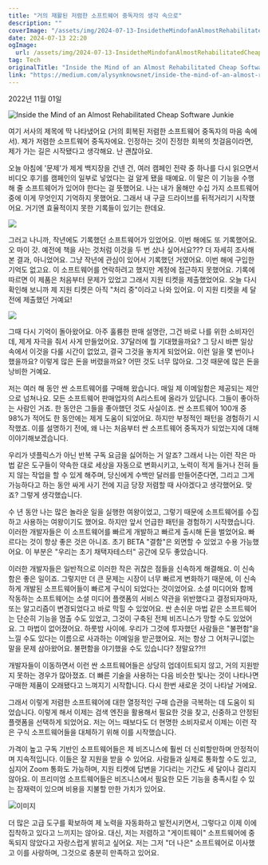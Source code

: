 ```yaml
---
title: "거의 재활된 저렴한 소프트웨어 중독자의 생각 속으로"
description: ""
coverImage: "/assets/img/2024-07-13-InsidetheMindofanAlmostRehabilitatedCheapSoftwareJunkie_0.png"
date: 2024-07-13 22:20
ogImage: 
  url: /assets/img/2024-07-13-InsidetheMindofanAlmostRehabilitatedCheapSoftwareJunkie_0.png
tag: Tech
originalTitle: "Inside the Mind of an Almost Rehabilitated Cheap Software Junkie"
link: "https://medium.com/alysynknowsnet/inside-the-mind-of-an-almost-rehabilitated-cheap-software-junkie-7ab1dff7d2ce"
---
```



2022년 11월 01일

![Inside the Mind of an Almost Rehabilitated Cheap Software Junkie](/assets/img/2024-07-13-InsidetheMindofanAlmostRehabilitatedCheapSoftwareJunkie_0.png)

여기 서사의 제목에 딱 나타냈어요 (거의 회복된 저렴한 소프트웨어 중독자의 마음 속에서). 제가 저렴한 소프트웨어 중독자에요. 인정하는 것이 진정한 회복의 첫걸음이라면, 제가 가는 길은 시작됐다고 생각해요. 난 괜찮아요.

오늘 아침에 '문제'가 제게 백지장을 건넨 건, 여러 캠페인 전략 중 하나를 다시 읽으면서 비디오 후기를 캠페인의 일부로 넣었다는 걸 알게 됐을 때예요. 이 말은 이 기능을 수행해 줄 소프트웨어가 있어야 한다는 걸 뜻했어요. 나는 내가 올해만 수십 가지 소프트웨어 중에 이게 무엇인지 기억하지 못했어요. 그래서 내 구글 드라이브를 뒤적거리기 시작했어요. 거기엔 효율적이지 못한 기록들이 있기는 한데요.

<div class="content-ad"></div>

<img src="/assets/img/2024-07-13-InsidetheMindofanAlmostRehabilitatedCheapSoftwareJunkie_1.png" />

그러고 나니까, 작년에도 기록했던 소프트웨어가 있었어요. 이번 해에도 또 기록했어요. 오 마이 갓. 예전에 책을 사는 것처럼 이것을 두 번 샀나 싶어서요??? 더 자세히 조사해 본 결과, 아니었어요. 그냥 작년에 관심이 있어서 기록했던 거였어요. 이번 해에 구입한 기억도 없고요. 이 소프트웨어를 연락하려고 했지만 계정에 접근하지 못했어요. 기록에 따르면 이 제품은 처음부터 문제가 있었고 그래서 지원 티켓을 제출했었어요. 오늘 다시 확인해 보니까 제 지원 티켓은 아직 "처리 중"이라고 나와 있어요. 이 지원 티켓을 세 달 전에 제출했던 거예요!

<img src="/assets/img/2024-07-13-InsidetheMindofanAlmostRehabilitatedCheapSoftwareJunkie_2.png" />

그때 다시 기억이 돌아왔어요. 아주 훌륭한 판매 설명란, 그건 바로 나를 위한 소비자인데, 제게 자극을 줘서 사게 만들었어요. 37달러에 뭘 기대했을까요? 그 당시 바쁜 일상 속에서 이것을 다룰 시간이 없었고, 결국 그것을 놓치게 되었어요. 이런 일을 몇 번이나 했을까요? 이렇게 많은 돈을 버렸을까요? 어떤 것도 너무 많아요. 그것 때문에 많은 돈을 낭비한 거예요.

<div class="content-ad"></div>

저는 여러 해 동안 싼 소프트웨어를 구매해 왔습니다. 매일 제 이메일함은 제공되는 제안으로 넘쳐나요. 모든 소프트웨어 판매업자의 A리스트에 올라가 있답니다. 그들이 좋아하는 사람인 거죠. 한 동안은 그들을 좋아했던 것도 사실이죠. 싼 소프트웨어 100개 중 98%가 적어도 한 동안에는 제게 도움이 되었어요. 하지만 부정적인 패턴을 경험하기 시작했죠. 이를 설명하기 전에, 왜 나는 처음부터 싼 소프트웨어 중독자가 되었는지에 대해 이야기해보겠습니다.

우리가 넷플릭스가 아닌 반복 구독 요금을 싫어하는 거 알죠? 그래서 나는 이런 작은 마법 같은 도구들이 약속한 대로 세상을 자동으로 변화시키고, 노력이 적게 들거나 전혀 들지 않는 작업을 할 수 있게 해주며, 당신에게 수백만 달러를 만들어준다면, 그리고 그게 가능하다고 하는 동안 싸게 사기 전에 지금 당장 저렴할 때 사야겠다고 생각했어요. 맞죠? 그렇게 생각했습니다.

수 년 동안 나는 많은 놀라운 일을 실행한 여왕이었고, 그렇기 때문에 소프트웨어를 수집하고 사용하는 여왕이기도 했어요. 하지만 앞서 언급한 패턴을 경험하기 시작했습니다. 이러한 개발자들은 이 소프트웨어를 빠르게 개발하고 빠르게 출시해 돈을 벌었어요. 빠르다는 것이 항상 좋은 것은 아니죠. 초기 BETA "결함"은 외면할 수 있었고 수용 가능했어요. 이 부분은 "우리는 초기 채택자테스터" 공간에 모두 좋았습니다.

이러한 개발자들은 일반적으로 이러한 작은 귀찮은 점들을 신속하게 해결해요. 이 신속함은 좋은 일이죠. 그렇지만 더 큰 문제는 시장이 너무 빠르게 변화하기 때문에, 이 신속하게 개발된 소프트웨어들이 빠르게 구식이 되었다는 것이었어요. 소셜 미디어와 함께 작동하는 소프트웨어는 소셜 미디어 플랫폼의 서비스 약관을 위반했다고 결정되자마자, 또는 알고리즘이 변경되었다고 바로 막힐 수 있었어요. 싼 손쉬운 마법 같은 소프트웨어는 단순히 기능을 멈출 수도 있었고, 그것이 구축된 전체 비즈니스가 망할 수도 있었어요. 그 마법이 없어졌어요. 하룻밤 사이에. 우리가 그것에 투자했던 사람들은 "불편함"을 느낄 수도 있다는 이름으로 사과하는 이메일을 받곤했어요. 저는 항상 그 어처구니없는 말을 문제 삼아왔어요. 불편함을 야기했을 수도 있습니다? 정말요??!!

<div class="content-ad"></div>

개발자들이 이동하면서 이런 싼 소프트웨어들은 상당히 업데이트되지 않고, 거의 지원받지 못하는 경우가 많아졌죠. 더 빠른 기술을 사용하는 다음 비슷한 빛나는 것이 나타나면 구매한 제품이 오래됐다고 느껴지기 시작합니다. 다시 한번 새로운 것이 나타날 거에요.

그래서 이렇게 저렴한 소프트웨어에 대한 열정적인 구매 습관을 극복하는 데 도움이 되었습니다. 이렇게 해서 이제는 검색 엔진을 활용해서 필요한 것을 찾고, 신중하고 안정된 플랫폼을 선택하게 되었어요. 저는 어느 때보다도 더 현명한 소비자로서 이제는 이런 작은 구식 소프트웨어들을 대체하기 위해 이를 시작했습니다.

<div class="content-ad"></div>

가격이 높고 구독 기반인 소프트웨어들은 제 비즈니스에 훨씬 더 신뢰할만하며 안정적이며 지속적입니다. 이들은 잘 지원을 받을 수 있어요. 사람들과 실제로 통화할 수도 있고, 심지어 Zoom 통화도 가능하며, 지원 티켓에 답변을 기다리는 기간도 세 달이나 걸리지 않아요. 이 프리미엄 소프트웨어들은 비즈니스에서 필요한 모든 기능을 충족시킬 수 있는 잠재력이 있으며 비용을 지불할 만한 가치가 있어요.

![이미지](/assets/img/2024-07-13-InsidetheMindofanAlmostRehabilitatedCheapSoftwareJunkie_3.png)

더 많은 고급 도구를 확보하여 제 노력을 자동화하고 발전시키면서, 그렇다고 이제 이에 집착하고 있다고 느끼지는 않아요. 대신, 저는 저렴하고 "게이트웨이" 소프트웨어에 중독되지 않았다고 자랑스럽게 밝히고 싶어요. 저는 그저 "더 나은" 소프트웨어로 이사했고 이를 사랑하며, 그것으로 충분히 만족하고 있어요.